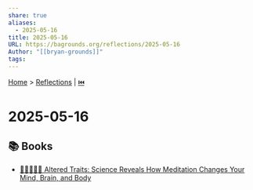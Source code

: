 ```yaml
---
share: true
aliases:
  - 2025-05-16
title: 2025-05-16
URL: https://bagrounds.org/reflections/2025-05-16
Author: "[[bryan-grounds]]"
tags: 
---
```

[Home](../index.md) > [Reflections](./index.md) | [⏮️](./2025-05-15.md)  
# 2025-05-16  
## 📚 Books  
- [🔬🧘🏼‍♀️🧠 Altered Traits: Science Reveals How Meditation Changes Your Mind, Brain, and Body](../books/altered-traits-science-reveals-how-meditation-changes-your-mind-brain-and-body.md)